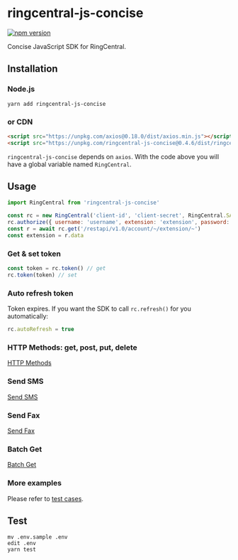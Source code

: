 # ringcentral-js-concise

[![npm version](https://badge.fury.io/js/ringcentral-js-concise.svg)](https://badge.fury.io/js/ringcentral-js-concise)

Concise JavaScript SDK for RingCentral.


## Installation

### Node.js

```
yarn add ringcentral-js-concise
```


### or CDN

```html
<script src="https://unpkg.com/axios@0.18.0/dist/axios.min.js"></script>
<script src="https://unpkg.com/ringcentral-js-concise@0.4.6/dist/ringcentral.js"></script>
```

`ringcentral-js-concise` depends on `axios`. With the code above you will have a global variable named `RingCentral`.


## Usage

```js
import RingCentral from 'ringcentral-js-concise'

const rc = new RingCentral('client-id', 'client-secret', RingCentral.SANDBOX_SERVER)
rc.authorize({ username: 'username', extension: 'extension', password: 'password' })
const r = await rc.get('/restapi/v1.0/account/~/extension/~')
const extension = r.data
```


### Get & set token

```js
const token = rc.token() // get
rc.token(token) // set
```


### Auto refresh token

Token expires. If you want the SDK to call `rc.refresh()` for you automatically:

```js
rc.autoRefresh = true
```

### HTTP Methods: get, post, put, delete

[HTTP Methods](/test/ringcentral.spec.js)


### Send SMS

[Send SMS](/test/sms.spec.js)


### Send Fax

[Send Fax](/test/fax.spec.js)


### Batch Get

[Batch Get](/test/batch_get.spec.js)


### More examples

Please refer to [test cases](/test).


## Test

```
mv .env.sample .env
edit .env
yarn test
```
